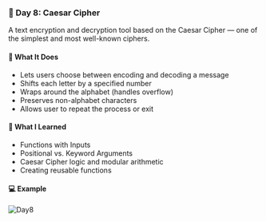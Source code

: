 ### 📅 Day 8: Caesar Cipher

A text encryption and decryption tool based on the Caesar Cipher — one of the simplest and most well-known ciphers.

#### 🧠 What It Does
- Lets users choose between encoding and decoding a message  
- Shifts each letter by a specified number  
- Wraps around the alphabet (handles overflow)  
- Preserves non-alphabet characters  
- Allows user to repeat the process or exit

#### 📝 What I Learned
- Functions with Inputs  
- Positional vs. Keyword Arguments  
- Caesar Cipher logic and modular arithmetic  
- Creating reusable functions  

#### 💻 Example
![Day8](https://github.com/user-attachments/assets/a42277e8-04bf-4f3d-85b8-bac8851058e7)
